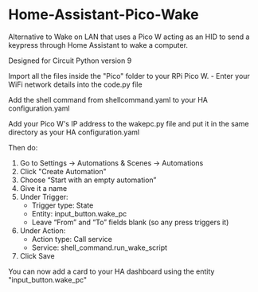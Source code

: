 # Home-Assistant-Pico-Wake
Alternative to Wake on LAN that uses a Pico W acting as an HID to send a keypress through Home Assistant to wake a computer.

Designed for Circuit Python version 9

Import all the files inside the "Pico" folder to your RPi Pico W.
        - Enter your WiFi network details into the code.py file

Add the shell command from shellcommand.yaml to your HA configuration.yaml

Add your Pico W's IP address to the wakepc.py file and put it in the same directory as your HA configuration.yaml

Then do:
1. Go to Settings → Automations & Scenes → Automations
2. Click "Create Automation"
3. Choose “Start with an empty automation”
4. Give it a name
5. Under Trigger:
    - Trigger type: State
    - Entity: input_button.wake_pc
    - Leave “From” and “To” fields blank (so any press triggers it)
6. Under Action:
    - Action type: Call service
    - Service: shell_command.run_wake_script
7. Click Save

You can now add a card to your HA dashboard using the entity "input_button.wake_pc"
